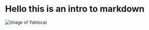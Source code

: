 # Hello this is an intro to markdown
![Image of Yaktocat](https://octodex.github.com/images/yaktocat.png)
